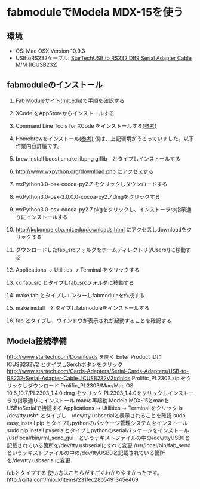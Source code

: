 fabmoduleでModela MDX-15を使う
==============================

環境
----
 * OS: Mac OSX Version 10.9.3
 * USBtoRS232ケーブル: [StarTechUSB to RS232 DB9 Serial Adapter Cable M/M (ICUSB232)](http://www.amazon.com/StarTech-RS232-Serial-Adapter-Cable/dp/B000067SNB/ref=sr_1_16?s=electronics&ie=UTF8&qid=1401599135&sr=1-16&keywords=star+tech+serial)


fabmoduleのインストール
-----------------------
 1. [Fab Moduleサイト(mit.edu)](http://kokompe.cba.mit.edu/downloads.html)で手順を確認する
 2. XCode をAppStoreからインストールする
 3. Command Line Tools for XCode をインストールする[(参考)](http://qiita.com/3yatsu/items/47470091277d46f3fde2)
 4. Homebrewをインストール[(参考)](http://qiita.com/b4b4r07/items/6efebc2f3d1cbbd393fc)
 僕は、上記環境がそろっていました。以下作業内容詳細です。

 5. brew install boost cmake libpng giflib　とタイプしインストールする
 6. http://www.wxpython.org/download.php にアクセスする
 7. wxPython3.0-osx-cocoa-py2.7 をクリックしダウンロードする
 8. wxPython3.0-osx-3.0.0.0-cocoa-py2.7.dmgをクリックする
 9. wxPython3.0-osx-cocoa-py2.7.pkgをクリックし、インストーラの指示通りにインストールする
 10. http://kokompe.cba.mit.edu/downloads.html にアクセスしdownloadをクリックする
 11. ダウンロードしたfab_srcフォルダをホームディレクトリ(/Users/<your home>)に移動する
 12. Applications -> Utilities -> Terminal をクリックする
 13. cd fab_src とタイプしfab_srcフォルダに移動する
 14. make fab とタイプしエンターしfabmoduleを作成する
 15. make install　とタイプしfabmoduleをインストールする
 16. fab とタイプし、ウインドウが表示されが起動することを確認する

Modela接続準備
--------------
 http://www.startech.com/Downloads を開く
 Enter Product IDに ICUSB232V2 とタイプしSerchボタンをクリック
 http://www.startech.com/Cards-Adapters/Serial-Cards-Adapters/USB-to-RS232-Serial-Adapter-Cable~ICUSB232V2#dnlds
 Prolific_PL2303.zip をクリックしダウンロード
 Prolific_PL2303/Mac/Mac OS 10.6_10.7/PL2303_1.4.0.dmg をクリック
 PL2303_1.4.0をクリックしインストーラの指示通りにインストール
 macの再起動
 Modela MDX-15とmacをUSBtoSerialで接続する
 Applications -> Utilities -> Terminal をクリック
 ls /dev/tty.usb* とタイプし　/dev/tty.usbserialと表示されることを確認
 sudo easy_install pip とタイプしpythonのパッケージ管理システムをインストール
 sudo pip install pyserialとタイプしpythonのserialパッケージをインストール
 /usr/local/bin/rml_send_gui　というテキストファイルの中の/dev/ttyUSB0と記載されている箇所を/dev/tty.usbserialにすべて変更
 /usr/local/bin/fab_sendというテキストファイルの中の/dev/ttyUSB0と記載されている箇所を/dev/tty.usbserialに変更
 
 fabとタイプする
 使い方はこちらがすごくわかりやすかったです。
 http://qiita.com/mio_k/items/231fec28b5491345e469

